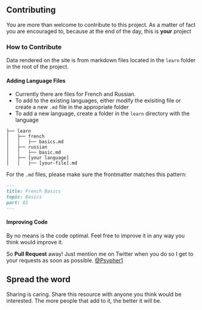 ## Contributing

You are more than welcome to contribute to this project. As a matter of fact you are encouraged to, because at the end of the day, this is **your** project

### How to Contribute

Data rendered on the site is from markdown files located in the `learn` folder in the root of the project.

#### Adding Language Files

- Currently there are files for French and Russian.
- To add to the existing languages, either modify the exisiting file or create a new `.md` file in the appropriate folder
- To add a new language, create a folder in the `learn` directory with the language

```
├── learn
│   ├── french
│   │   ├── basics.md
│   ├── russian
│   │   ├── basic.md
│   ├── [your language]
│   │   ├── [your-file].md
```

For the `.md` files, please make sure the frontmatter matches this pattern:

```md
---
title: French Basics
topic: Basics
part: 01
---
```

#### Improving Code

By no means is the code optimal. Feel free to improve it in any way you think would improve it.

So **Pull Request** away! Just mention me on Twitter when you do so I get to your requests as soon as possible. [@Psypher1](https://twitter.com/Psypher1)

## Spread the word

Sharing is caring. Share this resource with anyone you think would be interested. The more people that add to it, the better it will be. 


